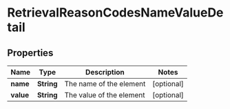 

# RetrievalReasonCodesNameValueDetail

## Properties

Name | Type | Description | Notes
------------ | ------------- | ------------- | -------------
**name** | **String** | The name of the element |  [optional]
**value** | **String** | The value of the element |  [optional]




